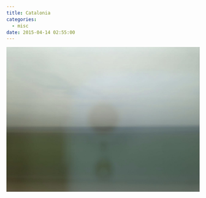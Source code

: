 ```yaml
---
title: Catalonia
categories:
  - misc
date: 2015-04-14 02:55:00
---
```


![](/imgs/2015041401/01.jpeg)
